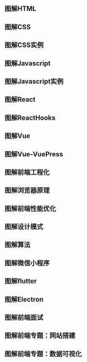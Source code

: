 ## 图解HTML
## 图解CSS
## 图解CSS实例
## 图解Javascript
## 图解Javascript实例
## 图解React
## 图解ReactHooks
## 图解Vue
## 图解Vue-VuePress
## 图解前端工程化
## 图解浏览器原理
## 图解前端性能优化
## 图解设计模式
## 图解算法
## 图解微信小程序
## 图解flutter
## 图解Electron
## 图解前端面试
## 图解前端专题：网站搭建
## 图解前端专题：数据可视化

